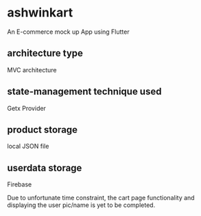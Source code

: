# ashwinkart

An E-commerce mock up App using Flutter

## architecture type 
 MVC architecture

## state-management technique used
 Getx
 Provider

## product storage
 local JSON file

## userdata storage
 Firebase

Due to unfortunate time constraint, the cart page functionality and displaying
the user pic/name is yet to be completed.








